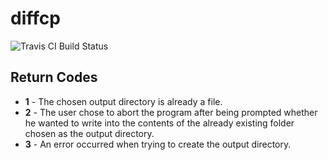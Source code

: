 diffcp
======

![Travis CI Build Status](https://travis-ci.org/drewsberry/diffcp.svg?branch=master)

Return Codes
------------

* **1** - The chosen output directory is already a file.
* **2** - The user chose to abort the program after being prompted whether he wanted to write into the contents of the already existing folder chosen as the output directory.
* **3** - An error occurred when trying to create the output directory.
